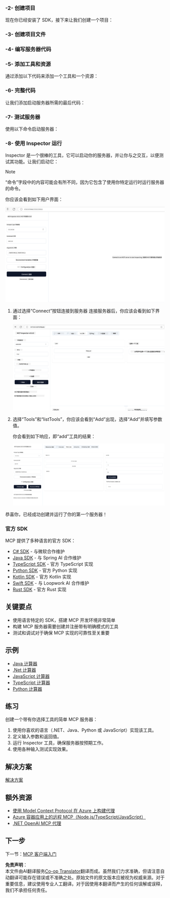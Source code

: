 <!--
CO_OP_TRANSLATOR_METADATA:
{
  "original_hash": "d90651bcd1df019768921d531653638a",
  "translation_date": "2025-06-12T21:14:41+00:00",
  "source_file": "03-GettingStarted/01-first-server/README.md",
  "language_code": "zh"
}
-->
### -2- 创建项目

现在你已经安装了 SDK，接下来让我们创建一个项目：

### -3- 创建项目文件

### -4- 编写服务器代码

### -5- 添加工具和资源

通过添加以下代码来添加一个工具和一个资源：

### -6- 完整代码

让我们添加启动服务器所需的最后代码：

### -7- 测试服务器

使用以下命令启动服务器：

### -8- 使用 Inspector 运行

Inspector 是一个很棒的工具，它可以启动你的服务器，并让你与之交互，以便测试其功能。让我们启动它：

> [!NOTE]
> “命令”字段中的内容可能会有所不同，因为它包含了使用你特定运行时运行服务器的命令。

你应该会看到如下用户界面：

![Connect](../../../../translated_images/connect.141db0b2bd05f096fb1dd91273771fd8b2469d6507656c3b0c9df4b3c5473929.zh.png)

1. 通过选择“Connect”按钮连接到服务器
   连接服务器后，你应该会看到如下界面：

   ![Connected](../../../../translated_images/connected.73d1e042c24075d386cacdd4ee7cd748c16364c277d814e646ff2f7b5eefde85.zh.png)

2. 选择“Tools”和“listTools”，你应该会看到“Add”出现，选择“Add”并填写参数值。

   你会看到如下响应，即“add”工具的结果：

   ![Result of running add](../../../../translated_images/ran-tool.a5a6ee878c1369ec1e379b81053395252a441799dbf23416c36ddf288faf8249.zh.png)

恭喜你，已经成功创建并运行了你的第一个服务器！

### 官方 SDK

MCP 提供了多种语言的官方 SDK：
- [C# SDK](https://github.com/modelcontextprotocol/csharp-sdk) - 与微软合作维护
- [Java SDK](https://github.com/modelcontextprotocol/java-sdk) - 与 Spring AI 合作维护
- [TypeScript SDK](https://github.com/modelcontextprotocol/typescript-sdk) - 官方 TypeScript 实现
- [Python SDK](https://github.com/modelcontextprotocol/python-sdk) - 官方 Python 实现
- [Kotlin SDK](https://github.com/modelcontextprotocol/kotlin-sdk) - 官方 Kotlin 实现
- [Swift SDK](https://github.com/modelcontextprotocol/swift-sdk) - 与 Loopwork AI 合作维护
- [Rust SDK](https://github.com/modelcontextprotocol/rust-sdk) - 官方 Rust 实现

## 关键要点

- 使用语言特定的 SDK，搭建 MCP 开发环境非常简单
- 构建 MCP 服务器需要创建并注册带有明确模式的工具
- 测试和调试对于确保 MCP 实现的可靠性至关重要

## 示例

- [Java 计算器](../samples/java/calculator/README.md)
- [.Net 计算器](../../../../03-GettingStarted/samples/csharp)
- [JavaScript 计算器](../samples/javascript/README.md)
- [TypeScript 计算器](../samples/typescript/README.md)
- [Python 计算器](../../../../03-GettingStarted/samples/python)

## 练习

创建一个带有你选择工具的简单 MCP 服务器：
1. 使用你喜欢的语言（.NET、Java、Python 或 JavaScript）实现该工具。
2. 定义输入参数和返回值。
3. 运行 Inspector 工具，确保服务器按预期工作。
4. 使用各种输入测试实现效果。

## 解决方案

[解决方案](./solution/README.md)

## 额外资源

- [使用 Model Context Protocol 在 Azure 上构建代理](https://learn.microsoft.com/azure/developer/ai/intro-agents-mcp)
- [Azure 容器应用上的远程 MCP（Node.js/TypeScript/JavaScript）](https://learn.microsoft.com/samples/azure-samples/mcp-container-ts/mcp-container-ts/)
- [.NET OpenAI MCP 代理](https://learn.microsoft.com/samples/azure-samples/openai-mcp-agent-dotnet/openai-mcp-agent-dotnet/)

## 下一步

下一节：[MCP 客户端入门](/03-GettingStarted/02-client/README.md)

**免责声明**：  
本文件由AI翻译服务[Co-op Translator](https://github.com/Azure/co-op-translator)翻译而成。虽然我们力求准确，但请注意自动翻译可能存在错误或不准确之处。原始文件的原文版本应被视为权威来源。对于重要信息，建议使用专业人工翻译。对于因使用本翻译而产生的任何误解或误释，我们不承担任何责任。